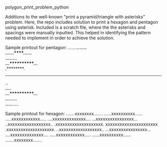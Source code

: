 polygon_print_problem_python

Additions to the well-known "print a pyramid/triangle with asterisks" problem.  Here, the repo includes solution to print a hexagon and pentagon using asterisk.
Included is a scratch file, where the the asterisks and spacings were manually inputted.  This helped in identifying the pattern needed to implement in order to achieve the solution.

Sample printout for pentagon: 
.......**.......                 
......****......                 
....********....                 
...**********...                 
.**************.                 
****************                 
.**************.                 
..************..                 
...**********...                 
....********....                 
.....******.....


Sample printout for hexagon:
.......xxxxxxxx.......
......xxxxxxxxxx......
.....xxxxxxxxxxxx.....
....xxxxxxxxxxxxxx....
...xxxxxxxxxxxxxxxx...
..xxxxxxxxxxxxxxxxxx..
.xxxxxxxxxxxxxxxxxxxx.
xxxxxxxxxxxxxxxxxxxxxx
.xxxxxxxxxxxxxxxxxxxx.
..xxxxxxxxxxxxxxxxxx..
...xxxxxxxxxxxxxxxx...
....xxxxxxxxxxxxxx....
.....xxxxxxxxxxxx.....
......xxxxxxxxxx......
.......xxxxxxxx.......
